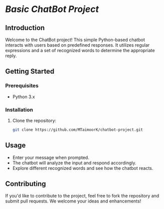 # _Basic ChatBot Project_

## Introduction

Welcome to the ChatBot project! This simple Python-based chatbot interacts with users based on predefined responses. It utilizes regular expressions and a set of recognized words to determine the appropriate reply.

## Getting Started

### Prerequisites

- Python 3.x

### Installation

1. Clone the repository:

   ```bash
   git clone https://github.com/MTaimoorK/chatbot-project.git

## Usage

- Enter your message when prompted.
- The chatbot will analyze the input and respond accordingly.
- Explore different recognized words and see how the chatbot reacts.

## Contributing
If you'd like to contribute to the project, feel free to fork the repository and submit pull requests. We welcome your ideas and enhancements!
